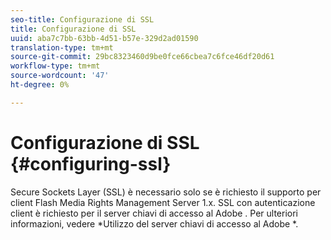 ```yaml
---
seo-title: Configurazione di SSL
title: Configurazione di SSL
uuid: aba7c7bb-63bb-4d51-b57e-329d2ad01590
translation-type: tm+mt
source-git-commit: 29bc8323460d9be0fce66cbea7c6fce46df20d61
workflow-type: tm+mt
source-wordcount: '47'
ht-degree: 0%

---
```



# Configurazione di SSL {#configuring-ssl}

Secure Sockets Layer (SSL) è necessario solo se è richiesto il supporto per client Flash Media Rights Management Server 1.x. SSL con autenticazione client è richiesto per il server chiavi di accesso al Adobe . Per ulteriori informazioni, vedere *Utilizzo del server chiavi di accesso al Adobe  *.
